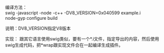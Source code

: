 编译方法：  
swig -javascript -node -c++ -DV8_VERSION=0x040599 example.i  
node-gyp configure build  


说明：DV8_VERSION指定V8版本  



实现：
跟其它语言使用swig类似，要有一个*.i文件，指定导出的内容，然后使用swig生成代码，把*wrap跟实现文件合在一起编译生成插件。  
